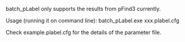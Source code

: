 batch_pLabel only supports the results from pFind3 currently.

Usage (running it on command line):
batch_pLabel.exe xxx.plabel.cfg

Check example.plabel.cfg for the details of the parameter file.
